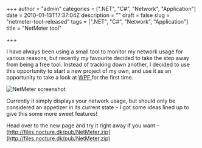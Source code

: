 +++
author = "admin"
categories = [".NET", "C#", "Network", "Application"]
date = 2010-01-13T17:37:04Z
description = ""
draft = false
slug = "netmeter-tool-released"
tags = [".NET", "C#", "Network", "Application"]
title = "NetMeter tool"

+++


I have always been using a small tool to monitor my network usage for various reasons, but recently my favourite decided to take the step away from being a free tool. Instead of tracking down another, I decided to use this opportunity to start a new project of my own, and use it as an opportunity to take a look at [WPF ](http://en.wikipedia.org/wiki/Windows_Presentation_Foundation)for the first time.

![NetMeter screenshot](/images/2015/04/NetMeter.png)

Currently it simply displays your network usage, but should only be considered an appetizer in its current state – I got some ideas lined up to give this some more sweet features!

Head over to the new page and try it right away if you want – [http://files.nocture.dk/pub/NetMeter.zip](http://files.nocture.dk/pub/NetMeter.zip)


